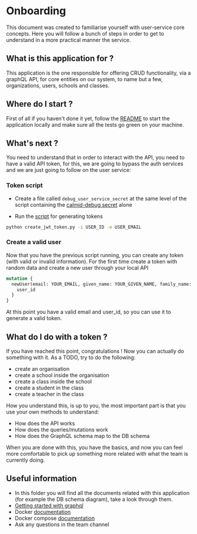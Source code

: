 # Onboarding

This document was created to familiarise yourself with user-service core concepts. Here you will follow a bunch of steps in order to get to understand in a more practical manner the service.

## What is this application for ?

This application is the one responsible for offering CRUD functionality, via a graphQL API, for core entities on our system, to name but a few, organizations, users, schools and classes.

## Where do I start ?

First of all if you haven't done it yet, follow the [README](https://bitbucket.org/calmisland/kidsloop-user-service/src/master/README.md) to start the application locally and make sure all the tests go green on your machine.

## What's next ?

You need to understand that in order to interact with the API, you need to have a valid API token, for this, we are going to bypass the auth services and we are just going to follow on the user service:

### Token script

- Create a file called `debug_user_service_secret` at the same level of the script containing the [calmid-debug secret](https://bitbucket.org/calmisland/kidsloop-user-service/src/master/src/token.ts) alone

- Run the [script](https://bitbucket.org/calmisland/kidsloop-user-service/src/master/scripts/create_jwt_token.py) for generating tokens
```bash
python create_jwt_token.py -i USER_ID -e USER_EMAIL
```

### Create a valid user

Now that you have the previous script running, you can create any token (with valid or invalid information). For the first time create a token with random data and create a new user through your local API

```graphQL
mutation {
  newUser(email: YOUR_EMAIL, given_name: YOUR_GIVEN_NAME, family_name: YOUR_FAMILY_NAME) {
    user_id
  }
}
```

At this point you have a valid email and user_id, so you can use it to generate a valid token.

## What do I do with a token ?

If you have reached this point, congratulations ! Now you can actually do something with it. As a TODO, try to do the following:

- create an organisation
- create a school inside the organisation
- create a class inside the school
- create a student in  the class
- create a teacher in the class

How you understand this, is up to you, the most important part is that you use your own methods to understand:
- How does the API works
- How does the queries/mutations work
- How does the GraphQL schema map to the DB schema

When you are done with this, you have the basics, and now you can feel more comfortable to pick up something more related with what the team is currently doing.

## Useful information

- In this folder you will find all the documents related with this application (for example the DB schema diagram), take a look through them.
- [Getting started with graphql](https://graphql.org/learn/)
- Docker [documentation](https://docs.docker.com/get-started/)
- Docker compose [documentation](https://docs.docker.com/compose/gettingstarted/)
- Ask any questions in the team channel
